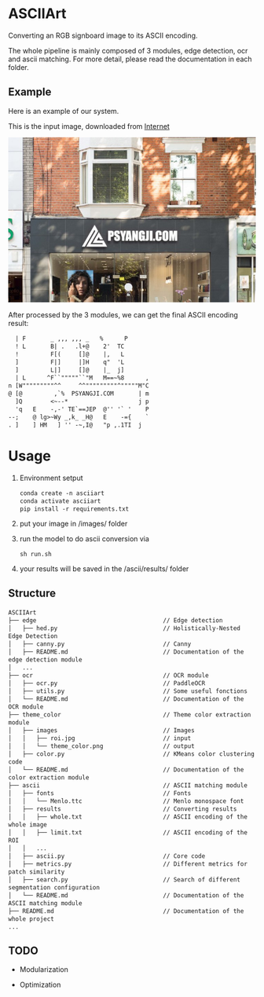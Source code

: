 # ASCIIArt
Converting an RGB signboard image to its ASCII encoding.

The whole pipeline is mainly composed of 3 modules, edge detection, ocr and ascii matching. For more detail, please read the documentation in each folder.

## Example

Here is an example of our system.

This is the input image, downloaded from [Internet](https://www.psyangji.com/15209.html)

![input](images/input.jpg)

After processed by the 3 modules, we can get the final ASCII encoding result:

```
  | F       _ ,,, ,,, _   %      P      
  ! L       B| .   .l+@    2'  TC       
  !         F[(     []@    |,   L       
  ]         F|]     |]H    q"  'L       
  ]         L|]     []@    |_  j]       
  | L      ^F``"""""``"M   M==~%8      ,
n [W"""""""""^^     ^^"""""""""^"""""M"C
@ [@         ,`%  PSYANGJI.COM       | m
  ]Q        <~--*                    j p
  'q   E    -,-' TE`==JEP  @'' '` '    P
--;    @ lg>~Wy _,k_ _H@   E    -={    `
. ]    ] HM   ] '' -~,I@   "p ,.1TI  j  
```

# Usage

1. Environment setput

   ```
   conda create -n asciiart
   conda activate asciiart
   pip install -r requirements.txt
   ```

2. put your image in /images/ folder

3. run the model to do ascii conversion via

   ```
   sh run.sh
   ```

4. your results will be saved in the /ascii/results/ folder

## Structure

```
ASCIIArt
├── edge                                    // Edge detection 
│   ├── hed.py                              // Holistically-Nested Edge Detection
│   ├── canny.py                            // Canny
│   ├── README.md                           // Documentation of the edge detection module
│   ...
├── ocr                                     // OCR module
│   ├── ocr.py                              // PaddleOCR
│   ├── utils.py                            // Some useful fonctions
│   └── README.md                           // Documentation of the OCR module
├── theme_color                             // Theme color extraction module
│   ├── images                              // Images
│   │   ├── roi.jpg                         // input
│   │   └── theme_color.png                 // output
│   ├── color.py                            // KMeans color clustering code
│   └── README.md                           // Documentation of the color extraction module
├── ascii                                   // ASCII matching module
│   ├── fonts                               // Fonts
│   │   └── Menlo.ttc                       // Menlo monospace font       
│   ├── results                             // Converting results
│   │   ├── whole.txt                       // ASCII encoding of the whole image
│   │   ├── limit.txt                       // ASCII encoding of the ROI
│   │   ...                  
│   ├── ascii.py                            // Core code
│   ├── metrics.py                          // Different metrics for patch similarity
│   ├── search.py                           // Search of different segmentation configuration
│   └── README.md                           // Documentation of the ASCII matching module
├── README.md                               // Documentation of the whole project
...
```

## TODO

* Modularization

* Optimization

